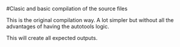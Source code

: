 #Clasic and basic compilation of the source files

This is the original compilation way. A lot simpler but without all the
advantages of having the autotools logic.

This will create all expected outputs.
